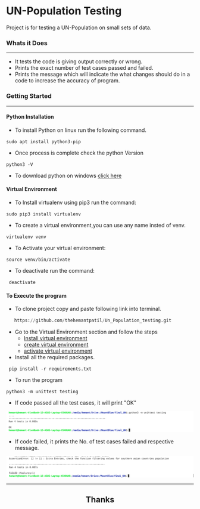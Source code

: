 # UN-Population Testing
Project is for testing a UN-Population on small sets of data. 
### Whats it Does

---
  - It tests the code is giving output correctly or wrong.
  - Prints the exact number of  test cases passed and failed.
  - Prints the message which will indicate the what changes should do in a code to increase the accuracy of program.
 
### Getting Started
 
---
#### Python Installation
- To install Python on linux run the following command.
```
sudo apt install python3-pip
```
- Once process is complete check the python Version
```
python3 -V
```
- To download python on windows [click here](https://www.python.org/downloads/windows/)

#### Virtual Environment
- To Install virtualenv using pip3 run the command:
```
sudo pip3 install virtualenv 
```
- To create a virtual environment,you can use any name insted of venv.
```
virtualenv venv 
```
- To Activate your virtual environment:
```
source venv/bin/activate 
```
- To deactivate run the command:
```
 deactivate
 ```

#### To Execute the program
  - To clone project copy and paste following link into terminal.
  ```python
     https://github.com/thehemantpatil/Un_Population_testing.git
  ```

  - Go to the Virtual Environment section and follow the steps
    - <a href="#virtual-environment
">Install virtual environment </a>
    - <a href="#virtual-environment
">create virtual environment </a> 
    - <a href="#virtual-environment
">activate virtual environment </a> 
  - Install all the required packages.
  ```
   pip install -r requirements.txt 
  ```
  - To run the program
  ```
  python3 -m unittest testing
  ```
 - If code passed all the test cases, it will print "OK"


 ![image](https://github.com/thehemantpatil/Un_Population_testing/blob/testing/ok.png)

 - If code failed, it prints the No. of test cases failed and respective message.
 
 ![image](https://github.com/thehemantpatil/Un_Population_testing/blob/testing/failed.png)
 

<hr>

## <h2 align="center">Thanks</h2>



